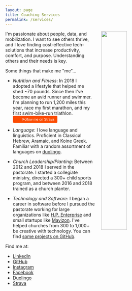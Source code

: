 ```yaml
---
layout: page
title: Coaching Services
permalink: /services/
---
```


<img style="float: right; width: 40%; margin-left: 20px;" src="/assets/relaxed-headshot.jpg">

I'm passionate about people, data, and mobilization. I want to see others thrive, and I love finding cost-effective tech-solutions that increase productivity, comfort, and purpose. Understanding others and their needs is key.

Some things that make me "me"...

- _Nutrition and Fitness_: In 2018 I adopted a lifestyle that helped me shed ~70 pounds. Since then I've become an avid runner and swimmer. I'm planning to run 1,200 miles this year, race my first marathon, and my first swim-bike-run triathlon. <a style="display:inline-block;background-color:#FC4C02;color:#fff;padding:5px 10px 5px 30px;font-size:11px;font-family:Helvetica, Arial, sans-serif;white-space:nowrap;text-decoration:none;background-repeat:no-repeat;background-position:10px center;border-radius:3px;background-image:url('http://badges.strava.com/logo-strava-echelon.png')" href='http://strava.com/athletes/30648228/badge' target="_clean">
  Follow me on Strava</a>

- _Language_: I love language and linguistics. Proficient in Classical Hebrew, Aramaic, and Koine Greek. Familiar with a random assortment of languages on [duolingo](https://www.duolingo.com/MichaelMcNeil52).

- _Church Leadership/Planting_: Between 2012 and 2018 I served in the pastorate. I started a collegiate ministry, directed a 300+ child sports program, and between 2016 and 2018 trained as a church planter.

- _Technology and Software_: I began a career in software before I pursued the pastorate working for large organizations like [H.P. Enterprise](http://hpe.com) and small startups like [Mavizon](http://mavizon.com). I've helped churches from 300 to 1,000+ be creative with technology. You can find [some projects on GitHub](https://www.github.com/michaelmcneil).

Find me at:

- [LinkedIn](https://www.linkedin.com/in/michael-mcneil)
- [GitHub](https://www.github.com/michaelmcneil)
- [Instagram](https://www.instagram.com/michaelmcneil)
- [Facebook](https://www.facebook.com/michaelcurtismcneil)
- [Duolingo](https://www.duolingo.com/MichaelMcNeil52)
- [Strava](https://www.strava.com/athletes/michaelmcneil)

[jekyll-organization]: https://github.com/jekyll
